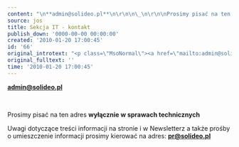 ```yaml
---
content: "\n**admin@solideo.pl**\n\r\n\n\_\n\r\n\nProsimy pisać na ten adres **wyłącznie w sprawach technicznych**\n\r\n\nUwagi dotyczące treści informacji na stronie i w Newsletterz a także prośby o umieszczenie informacji prosimy kierować na adres: **pr@solideo.pl**\n\r\n\n\_\n\r\n\n\_\n\r\n"
source: jos
title: Sekcja IT - kontakt
publish_down: '0000-00-00 00:00:00'
created: '2010-01-20 17:00:45'
id: '66'
original_introtext: "<p class=\"MsoNormal\"><a href=\"mailto:admin@solideo.pl\"><strong>admin@solideo.pl</strong></a></p>\r\n<p class=\"MsoNormal\">\_</p>\r\n<p class=\"MsoNormal\">Prosimy pisać na ten adres <strong>wyłącznie w sprawach technicznych</strong></p>\r\n<p>Uwagi dotyczące treści informacji na stronie i w Newsletterz a także prośby o umieszczenie informacji prosimy kierować na adres: <strong><a href=\"mailto:pr@solideo.pl\">pr@solideo.pl</a></strong></p>\r\n<p>\_</p>\r\n<p>\_</p>\r\n<div></div>"
original_fulltext: ''
time: '2010-01-20 17:00:45'
---
```

**admin@solideo.pl**


 


Prosimy pisać na ten adres **wyłącznie w sprawach technicznych**


Uwagi dotyczące treści informacji na stronie i w Newsletterz a także prośby o umieszczenie informacji prosimy kierować na adres: **pr@solideo.pl**


 


 



<!--{{json:{"created_date":"2010-01-20 17:00:45","publish_down":"0000-00-00 00:00:00","id":"66"}}}-->